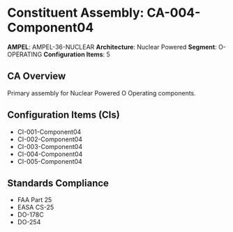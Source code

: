# Constituent Assembly: CA-004-Component04

**AMPEL**: AMPEL-36-NUCLEAR
**Architecture**: Nuclear Powered
**Segment**: O-OPERATING
**Configuration Items**: 5

## CA Overview
Primary assembly for Nuclear Powered O Operating components.

## Configuration Items (CIs)
- CI-001-Component04
- CI-002-Component04
- CI-003-Component04
- CI-004-Component04
- CI-005-Component04

## Standards Compliance
- FAA Part 25
- EASA CS-25
- DO-178C
- DO-254
